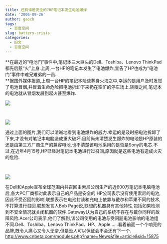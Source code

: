 ```yaml
---
title: 还有谁是安全的?HP笔记本发生电池爆炸
date: '2006-09-26'
author: gaoch
tags:
  - 百度空间
slug: battery-crisis
categories:
  - 旧文
  - 百度空间
---
```


**在最近的“电池门”事件中,笔记本三大巨头的Dell、Toshiba、Lenovo
ThinkPad都先后惹“火”上身.上周,一台HP的笔记本发生了电池爆炸,宣告了HP也成为“电池门”事件中难兄难弟的一员.  
**据国外媒体报道,上周一台HP的笔记本险些葬身火海之中,幸运的是用户及时发觉了电池冒烟,并冒着生命危险把电池拆卸下来扔在空旷的停车场上.转眼之间,笔记本的电池就从冒烟发展到起火甚至爆炸.  
  
  
![](http://cimg2.163.com/catchpic/B/B2/B2DEEBD39B68DF8D60CAE6EA6F8E9937.jpg)

 

![](http://cimg2.163.com/catchpic/F/FC/FCA8EE42342380F51E763086229AD73D.jpg)

通过上面的图片,我们可以清晰地看到电池爆炸的威力.幸运的是及时把电池拆卸了下来,才没有对笔记本电脑造成重大破坏.目前尚未清楚发生爆炸的电池是HP原装的还是由第三方厂商生产的兼容电池,也不清楚该电池采用的是否是Sony的电芯.不过,在近年4月15号,HP已经对笔记本电池进行过召回,原因就是这些电池有造成火灾的危险.  

 

![](http://cimg2.163.com/catchpic/1/15/1506D129F6E02F1FF0BF19D3EFC10F17.jpg)  
  
在Dell和Apple宣布全球范围内共召回由索尼公司生产的近600万笔记本电脑电池后,各大PC厂商都对此表示自己的产品是安全的.HP公司表示没有使用索尼的电池,因此不受召回的影响;联想表示在电池封装和充电上依靠与戴尔和苹果不同的技术,不打算进行召回.联想发言人Bob
Page说,联想的机器具有其他特性,包括如果检测到不安全情况就关闭机器的软件.Gateway认为自己的系统不存在与戴尔同样的故障风险.Acer公司表示,他们了解到,该公司使用的电池与受问题电池影响的电池组不同.Dell、Toshiba、Lenovo
ThinkPad、HP、Apple……看着前面一个个响亮的品牌,既令人痛心又令人无奈,但是没人可以保证会不会还有下一个.  
<http://www.cnbeta.com/modules.php?name=News&file=article&sid=15875>
